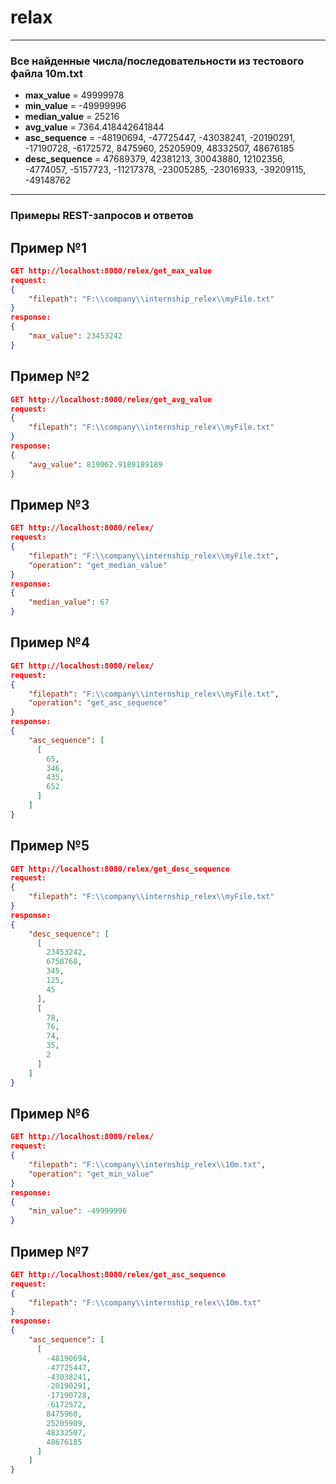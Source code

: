 # relax

---

### Все найденные числа/последовательности из тестового файла 10m.txt

+ **max_value** = 49999978
+ **min_value** = -49999996
+ **median_value** = 25216
+ **avg_value** = 7364.418442641844
+ **asc_sequence** = -48190694, -47725447, -43038241, -20190291, -17190728, -6172572, 8475960, 25205909, 48332507, 48676185
+ **desc_sequence** = 47689379, 42381213, 30043880, 12102356, -4774057, -5157723, -11217378, -23005285, -23016933, -39209115, -49148762

---

### Примеры REST-запросов и ответов

## Пример №1
```json
GET http://localhost:8080/relex/get_max_value
request:
{
    "filepath": "F:\\company\\internship_relex\\myFile.txt"
}
response:
{
    "max_value": 23453242
}
```

## Пример №2
```json
GET http://localhost:8080/relex/get_avg_value
request:
{
    "filepath": "F:\\company\\internship_relex\\myFile.txt"
}
response:
{
    "avg_value": 819062.9189189189
}
```

## Пример №3
```json
GET http://localhost:8080/relex/
request:
{
    "filepath": "F:\\company\\internship_relex\\myFile.txt",
    "operation": "get_median_value"
}
response:
{
    "median_value": 67
}
```

## Пример №4
```json
GET http://localhost:8080/relex/
request:
{
    "filepath": "F:\\company\\internship_relex\\myFile.txt",
    "operation": "get_asc_sequence"
}
response:
{
    "asc_sequence": [
      [
        65,
        346,
        435,
        652
      ]
    ]
}
```


## Пример №5
```json
GET http://localhost:8080/relex/get_desc_sequence
request:
{
    "filepath": "F:\\company\\internship_relex\\myFile.txt"
}
response:
{
    "desc_sequence": [
      [
        23453242,
        6758768,
        345,
        125,
        45
      ],
      [
        78,
        76,
        74,
        35,
        2
      ]
    ]
}
```

## Пример №6
```json
GET http://localhost:8080/relex/
request:
{
    "filepath": "F:\\company\\internship_relex\\10m.txt",
    "operation": "get_min_value"
}
response:
{
    "min_value": -49999996
}
```

## Пример №7
```json
GET http://localhost:8080/relex/get_asc_sequence
request:
{
    "filepath": "F:\\company\\internship_relex\\10m.txt"
}
response:
{
    "asc_sequence": [
      [
        -48190694,
        -47725447,
        -43038241,
        -20190291,
        -17190728,
        -6172572,
        8475960,
        25205909,
        48332507,
        48676185
      ]
    ]
}
```

